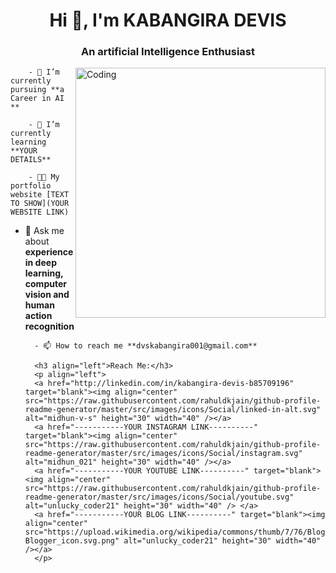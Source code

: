 
<h1 align="center" > Hi 👋, I'm KABANGIRA DEVIS </h1>
<h3 align="center" >An artificial Intelligence Enthusiast </h3>
<img align="right" alt="Coding" width="400"                src="https://www.google.com/imgresq=coding%20profile%20gif&imgurl=https%3A%2F%2Fcamo.githubusercontent.com%2Fd1e9733ec79822bcadf8b9a1035840ee511e2f022fe9f652cc163db23dc171d3%2F68747470733a2f2f6d656469612e67697068792e636f6d2f6d656469612f53576f536b4e36447854737a71494b4571762f67697068792e676966&imgrefurl=https%3A%2F%2Fgithub.com%2Fmayankchaudhary26%2FCool-Readme-ideas&docid=knmmAidHUu9A0M&tbnid=N8Ehn8UbrUx_CM&vet=12ahUKEwjOp-yM_6uIAxVoQPUHHXCSJo4QM3oECGUQAA..i&w=512&h=384&hcb=2&ved=2ahUKEwjOp-yM_6uIAxVoQPUHHXCSJo4QM3oECGUQAA">

        - 🔭 I’m currently pursuing **a Career in AI **

        - 🌱 I’m currently learning **YOUR DETAILS**

        - 👨‍💻 My portfolio website [TEXT TO SHOW](YOUR WEBSITE LINK)

- 💬 Ask me about **experience in deep learning, computer vision and human action recognition**

        - 📫 How to reach me **dvskabangira001@gmail.com**

        <h3 align="left">Reach Me:</h3>
        <p align="left">
        <a href="http://linkedin.com/in/kabangira-devis-b85709196" target="blank"><img align="center" src="https://raw.githubusercontent.com/rahuldkjain/github-profile-readme-generator/master/src/images/icons/Social/linked-in-alt.svg" alt="midhun-v-s" height="30" width="40" /></a>
        <a href="-----------YOUR INSTAGRAM LINK----------" target="blank"><img align="center" src="https://raw.githubusercontent.com/rahuldkjain/github-profile-readme-generator/master/src/images/icons/Social/instagram.svg" alt="midhun_021" height="30" width="40" /></a>
        <a href="-----------YOUR YOUTUBE LINK----------" target="blank"><img align="center" src="https://raw.githubusercontent.com/rahuldkjain/github-profile-readme-generator/master/src/images/icons/Social/youtube.svg" alt="unlucky_coder21" height="30" width="40" /> </a>
        <a href="-----------YOUR BLOG LINK----------" target="blank"><img align="center" src="https://upload.wikimedia.org/wikipedia/commons/thumb/7/76/Blogger_icon.svg/2048px-Blogger_icon.svg.png" alt="unlucky_coder21" height="30" width="40" /></a>
        </p>

